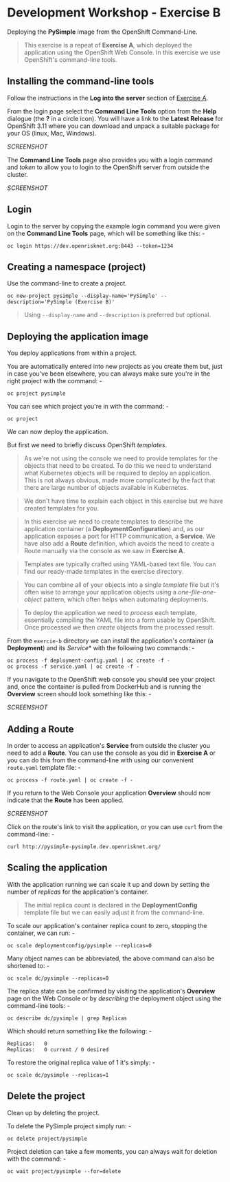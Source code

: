 # Development Workshop - Exercise B
Deploying the **PySimple** image from the OpenShift Command-Line.

>   This exercise is a repeat of **Exercise A**, which deployed the application
    using the OpenShift Web Console. In this exercise we use OpenShift's
    command-line tools.

## Installing the command-line tools
Follow the instructions in the **Log into the server** section of
[Exercise A](../exercise-a/README.md).

From the login page select the **Command Line Tools** option from the **Help**
dialogue (the **?** in a circle icon). You will have a link to the
**Latest Release** for OpenShift 3.11 where you can download and unpack a
suitable package for your OS (linux, Mac, Windows).

_SCREENSHOT_

The **Command Line Tools** page also provides you with a login command and
_token_ to allow you to login to the OpenShift server from outside the cluster.

_SCREENSHOT_

## Login
Login to the server by copying the example login command you were given on the
**Command Line Tools** page, which will be something like this: -

    oc login https://dev.openrisknet.org:8443 --token=1234

## Creating a namespace (project)
Use the command-line to create a project.

    oc new-project pysimple --display-name='PySimple' --description='PySimple (Exercise B)'

>   Using `--display-name` and `--description` is preferred but optional.

## Deploying the application image
You deploy applications from within a project.

You are automatically entered into new projects as you create them but,
just in case you've been elsewhere, you can always make sure you're in the
right project with the command: -

    oc project pysimple

You can see which project you're in with the command: -

    oc project

We can now deploy the application.

But first we need to briefly discuss OpenShift _templates_.

>   As we're not using the console we need to provide templates for the objects
    that need to be created. To do this we need to understand what Kubernetes
    objects will be required to deploy an application. This is not always
    obvious, made more complicated by the fact that there are large number of
    objects available in Kubernetes.

>   We don't have time to explain each object in this exercise but we have
    created templates for you.

>   In this exercise we need to create templates to describe the application
    container (a **DeploymentConfiguration**) and, as our application
    exposes a port for HTTP communication, a **Service**. We have also add a
    **Route** definition, which avoids the need to create a Route manually
    via the console as we saw in **Exercise A**.

>   Templates are typically crafted using YAML-based text file. You can find
    our ready-made templates in the exercise directory.

>   You can combine all of your objects into a single _template_ file but
    it's often wise to arrange your application objects using a
    _one-file-one-object_ pattern, which often helps when automating
    deployments.

>   To deploy the application we need to _process_ each template, essentially
    compiling the YAML file into a form usable by OpenShift. Once processed we
    then _create_ objects from the processed result.

From the `exercie-b` directory we can install the application's container
(a **Deployment**) and its *Service** with the following two commands: -

    oc process -f deployment-config.yaml | oc create -f -
    oc process -f service.yaml | oc create -f -

If you navigate to the OpenShift web console you should see your project
and, once the container is pulled from DockerHub and is running the
**Overview** screen should look something like this: -

_SCREENSHOT_
    
## Adding a Route
In order to access an application's **Service** from outside the cluster
you need to add a **Route**. You can use the console as you did in
**Exercise A** or you can do this from the command-line with using our
convenient `route.yaml` template file: -

    oc process -f route.yaml | oc create -f -

If you return to the Web Console your application **Overview** should now
indicate that the **Route** has been applied.

_SCREENSHOT_

Click on the route's link to visit the application, or you can use
`curl` from the command-line: -

    curl http://pysimple-pysimple.dev.openrisknet.org/

## Scaling the application
With the application running we can scale it up and down by
setting the number of _replicas_ for the application's container.

>   The initial replica count is declared in the **DeploymentConfig** template
    file but we can easily adjust it from the command-line.

To scale our application's container replica count to zero,
stopping the container, we can run: -

    oc scale deploymentconfig/pysimple --replicas=0

Many object names can be abbreviated, the above command can also be shortened
to: -

    oc scale dc/pysimple --replicas=0

The replica state can be confirmed by visiting the application's **Overview**
page on the Web Console or by _describing_ the deployment object using the
command-line tools: -

    oc describe dc/pysimple | grep Replicas

Which should return something like the following: -

    Replicas:	0
	Replicas:	0 current / 0 desired

To restore the original replica value of 1 it's simply: -

    oc scale dc/pysimple --replicas=1

## Delete the project
Clean up by deleting the project.

To delete the PySimple project simply run: -

    oc delete project/pysimple
    
Project deletion can take a few moments, you can always wait for deletion
with the command: -

    oc wait project/pysimple --for=delete
